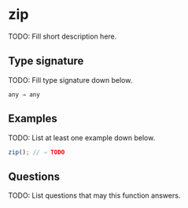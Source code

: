 # zip

TODO: Fill short description here.

## Type signature

TODO: Fill type signature down below.

```
any ⇒ any
```

## Examples

TODO: List at least one example down below.

```javascript
zip(); // ⇒ TODO
```

## Questions

TODO: List questions that may this function answers.
